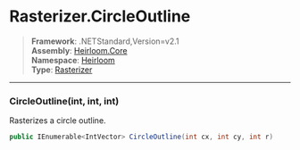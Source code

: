 # Rasterizer.CircleOutline

> **Framework**: .NETStandard,Version=v2.1  
> **Assembly**: [Heirloom.Core][0]  
> **Namespace**: [Heirloom][0]  
> **Type**: [Rasterizer][1]

--------------------------------------------------------------------------------

### CircleOutline(int, int, int)

Rasterizes a circle outline.

```cs
public IEnumerable<IntVector> CircleOutline(int cx, int cy, int r)
```

[0]: ../Heirloom.Core.md
[1]: Heirloom.Rasterizer.md
